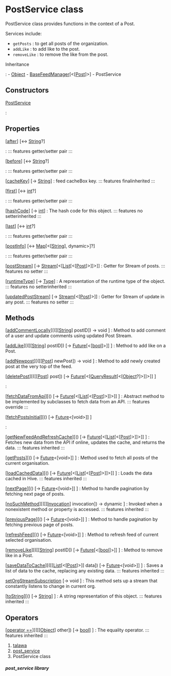 
<div>

# PostService class

</div>


PostService class provides functions in the context of a Post.

Services include:

-   `getPosts` : to get all posts of the organization.
-   `addLike` : to add like to the post.
-   `removeLike` : to remove the like from the post.




Inheritance

:   -   [Object](https://api.flutter.dev/flutter/dart-core/Object-class.html)
    -   [BaseFeedManager](../services_caching_base_feed_manager/BaseFeedManager-class.md)[\<[[Post](../models_post_post_model/Post-class.md)]\>]
    -   PostService



## Constructors

[PostService](../services_post_service/PostService/PostService.md)

:   



## Properties

[[after](../services_post_service/PostService/after.md)] [↔ [String](https://api.flutter.dev/flutter/dart-core/String-class.html)?]

:   ::: features
    getter/setter pair
    :::

[[before](../services_post_service/PostService/before.md)] [↔ [String](https://api.flutter.dev/flutter/dart-core/String-class.html)?]

:   ::: features
    getter/setter pair
    :::

[[cacheKey](../services_caching_base_feed_manager/BaseFeedManager/cacheKey.md)] [→ [String](https://api.flutter.dev/flutter/dart-core/String-class.html)]
:   feed cacheBox key.
    ::: features
    finalinherited
    :::

[[first](../services_post_service/PostService/first.md)] [↔ [int](https://api.flutter.dev/flutter/dart-core/int-class.html)?]

:   ::: features
    getter/setter pair
    :::

[[hashCode](https://api.flutter.dev/flutter/dart-core/Object/hashCode.html)] [→ [int](https://api.flutter.dev/flutter/dart-core/int-class.html)]
:   The hash code for this object.
    ::: features
    no setterinherited
    :::

[[last](../services_post_service/PostService/last.md)] [↔ [int](https://api.flutter.dev/flutter/dart-core/int-class.html)?]

:   ::: features
    getter/setter pair
    :::

[[postInfo](../services_post_service/PostService/postInfo.md)] [↔ [Map](https://api.flutter.dev/flutter/dart-core/Map-class.html)[\<[[String](https://api.flutter.dev/flutter/dart-core/String-class.html)], dynamic\>]?]

:   ::: features
    getter/setter pair
    :::

[[postStream](../services_post_service/PostService/postStream.md)] [→ [Stream](https://api.flutter.dev/flutter/dart-core/Stream-class.html)[\<[[List](https://api.flutter.dev/flutter/dart-core/List-class.html)[\<[[Post](../models_post_post_model/Post-class.md)]\>]]\>]]
:   Getter for Stream of posts.
    ::: features
    no setter
    :::

[[runtimeType](https://api.flutter.dev/flutter/dart-core/Object/runtimeType.html)] [→ [Type](https://api.flutter.dev/flutter/dart-core/Type-class.html)]
:   A representation of the runtime type of the object.
    ::: features
    no setterinherited
    :::

[[updatedPostStream](../services_post_service/PostService/updatedPostStream.md)] [→ [Stream](https://api.flutter.dev/flutter/dart-core/Stream-class.html)[\<[[Post](../models_post_post_model/Post-class.md)]\>]]
:   Getter for Stream of update in any post.
    ::: features
    no setter
    :::



## Methods

[[addCommentLocally](../services_post_service/PostService/addCommentLocally.md)][([[[String](https://api.flutter.dev/flutter/dart-core/String-class.md)] postID]) → void ]
:   Method to add comment of a user and update comments using updated
    Post Stream.

[[addLike](../services_post_service/PostService/addLike.md)][([[[String](https://api.flutter.dev/flutter/dart-core/String-class.md)] postID]) [→ [Future](https://api.flutter.dev/flutter/dart-core/Future-class.html)[\<[[bool](https://api.flutter.dev/flutter/dart-core/bool-class.html)]\>]] ]
:   Method to add like on a Post.

[[addNewpost](../services_post_service/PostService/addNewpost.md)][([[[Post](../models_post_post_model/Post-class.md)] newPost]) → void ]
:   Method to add newly created post at the very top of the feed.

[[deletePost](../services_post_service/PostService/deletePost.md)][([[[Post](../models_post_post_model/Post-class.md)] post]) [→ [Future](https://api.flutter.dev/flutter/dart-core/Future-class.html)[\<[[QueryResult](https://pub.dev/documentation/graphql/5.2.0-beta.9/graphql/QueryResult-class.html)[\<[[Object](https://api.flutter.dev/flutter/dart-core/Object-class.html)?]\>]]\>]] ]

:   

[[fetchDataFromApi](../services_post_service/PostService/fetchDataFromApi.md)][() [→ [Future](https://api.flutter.dev/flutter/dart-core/Future-class.html)[\<[[List](https://api.flutter.dev/flutter/dart-core/List-class.html)[\<[[Post](../models_post_post_model/Post-class.md)]\>]]\>]] ]
:   Abstract method to be implemented by subclasses to fetch data from
    an API.
    ::: features
    override
    :::

[[fetchPostsInitial](../services_post_service/PostService/fetchPostsInitial.md)][() [→ [Future](https://api.flutter.dev/flutter/dart-core/Future-class.html)\<[void\>]] ]

:   

[[getNewFeedAndRefreshCache](../services_caching_base_feed_manager/BaseFeedManager/getNewFeedAndRefreshCache.md)][() [→ [Future](https://api.flutter.dev/flutter/dart-core/Future-class.html)[\<[[List](https://api.flutter.dev/flutter/dart-core/List-class.html)[\<[[Post](../models_post_post_model/Post-class.md)]\>]]\>]] ]
:   Fetches new data from the API if online, updates the cache, and
    returns the data.
    ::: features
    inherited
    :::

[[getPosts](../services_post_service/PostService/getPosts.md)][() [→ [Future](https://api.flutter.dev/flutter/dart-core/Future-class.html)\<[void\>]] ]
:   Method used to fetch all posts of the current organisation.

[[loadCachedData](../services_caching_base_feed_manager/BaseFeedManager/loadCachedData.md)][() [→ [Future](https://api.flutter.dev/flutter/dart-core/Future-class.html)[\<[[List](https://api.flutter.dev/flutter/dart-core/List-class.html)[\<[[Post](../models_post_post_model/Post-class.md)]\>]]\>]] ]
:   Loads the data cached in Hive.
    ::: features
    inherited
    :::

[[nextPage](../services_post_service/PostService/nextPage.md)][() [→ [Future](https://api.flutter.dev/flutter/dart-core/Future-class.html)\<[void\>]] ]
:   Method to handle pagination by fetching next page of posts.

[[noSuchMethod](https://api.flutter.dev/flutter/dart-core/Object/noSuchMethod.html)][([[[Invocation](https://api.flutter.dev/flutter/dart-core/Invocation-class.md)] invocation]) → dynamic ]
:   Invoked when a nonexistent method or property is accessed.
    ::: features
    inherited
    :::

[[previousPage](../services_post_service/PostService/previousPage.md)][() [→ [Future](https://api.flutter.dev/flutter/dart-core/Future-class.html)\<[void\>]] ]
:   Method to handle pagination by fetching previous page of posts.

[[refreshFeed](../services_post_service/PostService/refreshFeed.md)][() [→ [Future](https://api.flutter.dev/flutter/dart-core/Future-class.html)\<[void\>]] ]
:   Method to refresh feed of current selected organisation.

[[removeLike](../services_post_service/PostService/removeLike.md)][([[[String](https://api.flutter.dev/flutter/dart-core/String-class.md)] postID]) [→ [Future](https://api.flutter.dev/flutter/dart-core/Future-class.html)[\<[[bool](https://api.flutter.dev/flutter/dart-core/bool-class.html)]\>]] ]
:   Method to remove like in a Post.

[[saveDataToCache](../services_caching_base_feed_manager/BaseFeedManager/saveDataToCache.md)][([[[List](https://api.flutter.dev/flutter/dart-core/List-class.md)[\<[[Post](../models_post_post_model/Post-class.md)]\>]] data]) [→ [Future](https://api.flutter.dev/flutter/dart-core/Future-class.html)\<[void\>]] ]
:   Saves a list of data to the cache, replacing any existing data.
    ::: features
    inherited
    :::

[setOrgStreamSubscription](../services_post_service/PostService/setOrgStreamSubscription.md) [→ void ]
:   This method sets up a stream that constantly listens to change in
    current org.

[[toString](https://api.flutter.dev/flutter/dart-core/Object/toString.html)][() [→ [String](https://api.flutter.dev/flutter/dart-core/String-class.html)] ]
:   A string representation of this object.
    ::: features
    inherited
    :::



## Operators

[[operator ==](https://api.flutter.dev/flutter/dart-core/Object/operator_equals.html)][([[[Object](https://api.flutter.dev/flutter/dart-core/Object-class.md)] other]) [→ [bool](https://api.flutter.dev/flutter/dart-core/bool-class.html)] ]
:   The equality operator.
    ::: features
    inherited
    :::







1.  [talawa](../index.md)
2.  [post_service](../services_post_service/)
3.  PostService class

##### post_service library







